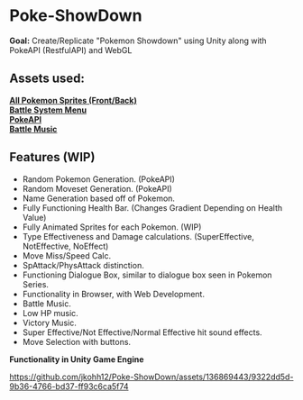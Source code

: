 # Poke-ShowDown

__Goal:__ Create/Replicate "Pokemon Showdown" using Unity along with PokeAPI (RestfulAPI) and WebGL

## Assets used: 
[__All Pokemon Sprites (Front/Back)__](https://github.com/Velorexe/PKUnityInessentials/tree/master)\
[__Battle System Menu__](https://www.deviantart.com/pikachumazzinga/art/BLACK-2-AND-WHITE-2-UPPER-SCREEN-BATTLE-SYSTEM-RIP-381417457)\
[__PokeAPI__](https://pokeapi.co/)\
[__Battle Music__](https://www.youtube.com/watch?v=_Yr5Taoyalo&t=5s)


## Features (WIP)

* Random Pokemon Generation. (PokeAPI)
* Random Moveset Generation. (PokeAPI)
* Name Generation based off of Pokemon.
* Fully Functioning Health Bar. (Changes Gradient Depending on Health Value)
* Fully Animated Sprites for each Pokemon. (WIP)
* Type Effectiveness and Damage calculations. (SuperEffective, NotEffective, NoEffect)
* Move Miss/Speed Calc.
* SpAttack/PhysAttack distinction.
* Functioning Dialogue Box, similar to dialogue box seen in Pokemon Series.
* Functionality in Browser, with Web Development.
* Battle Music.
* Low HP music.
* Victory Music.
* Super Effective/Not Effective/Normal Effective hit sound effects.
* Move Selection with buttons.

__Functionality in Unity Game Engine__

https://github.com/jkohh12/Poke-ShowDown/assets/136869443/9322dd5d-9b36-4766-bd37-ff93c6ca5f74






